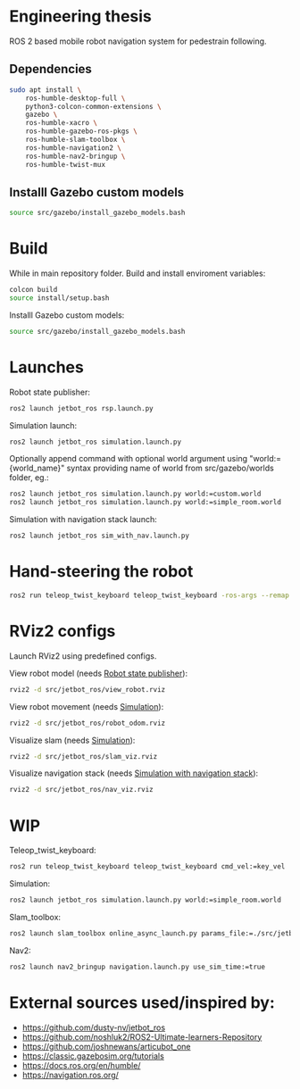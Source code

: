 # Engineering thesis
ROS 2 based mobile robot navigation system for pedestrain following.

##  Dependencies 
```bash
sudo apt install \
    ros-humble-desktop-full \
    python3-colcon-common-extensions \
    gazebo \
    ros-humble-xacro \
    ros-humble-gazebo-ros-pkgs \
    ros-humble-slam-toolbox \
    ros-humble-navigation2 \
    ros-humble-nav2-bringup \
    ros-humble-twist-mux
```

## Installl Gazebo custom models

```bash
source src/gazebo/install_gazebo_models.bash
```

# Build
While in main repository folder.
Build and install enviroment variables:
```bash
colcon build
source install/setup.bash
```

Installl Gazebo custom models:
```bash
source src/gazebo/install_gazebo_models.bash
```

# Launches

Robot state publisher:
```bash
ros2 launch jetbot_ros rsp.launch.py
```

Simulation launch:
```bash
ros2 launch jetbot_ros simulation.launch.py
```
Optionally append command with optional world argument using "world:={world_name}" syntax providing name of world from src/gazebo/worlds folder, eg.:
```bash
ros2 launch jetbot_ros simulation.launch.py world:=custom.world
ros2 launch jetbot_ros simulation.launch.py world:=simple_room.world
```

Simulation with navigation stack launch:
```bash
ros2 launch jetbot_ros sim_with_nav.launch.py
```

# Hand-steering the robot
```bash
ros2 run teleop_twist_keyboard teleop_twist_keyboard -ros-args --remap cmd_vel:=key_vel
```

# RViz2 configs
Launch RViz2 using predefined configs.

View robot model (needs [Robot state publisher](#launches)):
```bash
rviz2 -d src/jetbot_ros/view_robot.rviz
```

View robot movement (needs [Simulation](#launches)):
```bash
rviz2 -d src/jetbot_ros/robot_odom.rviz
```

Visualize slam (needs [Simulation](#launches)):
```bash
rviz2 -d src/jetbot_ros/slam_viz.rviz
```

Visualize navigation stack (needs [Simulation with navigation stack](#launches)):
```bash
rviz2 -d src/jetbot_ros/nav_viz.rviz
```

# WIP

Teleop_twist_keyboard:
```bash
ros2 run teleop_twist_keyboard teleop_twist_keyboard cmd_vel:=key_vel
```
Simulation:
```bash
ros2 launch jetbot_ros simulation.launch.py world:=simple_room.world
```
Slam_toolbox:
```bash
ros2 launch slam_toolbox online_async_launch.py params_file:=./src/jetbot_ros/config/mapper_params_online_async.yaml use_sim_time:=true
```
Nav2:
```bash
ros2 launch nav2_bringup navigation.launch.py use_sim_time:=true
```

# External sources used/inspired by:
 - https://github.com/dusty-nv/jetbot_ros
 - https://github.com/noshluk2/ROS2-Ultimate-learners-Repository
 - https://github.com/joshnewans/articubot_one
 - https://classic.gazebosim.org/tutorials
 - https://docs.ros.org/en/humble/
 - https://navigation.ros.org/